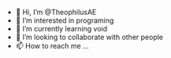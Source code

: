 - 👋 Hi, I’m @TheophilusAE
- 👀 I’m interested in programing
- 🌱 I’m currently learning void
- 💞️ I’m looking to collaborate with other people
- 📫 How to reach me ...

<!---
TheophilusAE/TheophilusAE is a ✨ special ✨ repository because its `README.md` (this file) appears on your GitHub profile.
You can click the Preview link to take a look at your changes.
--->
